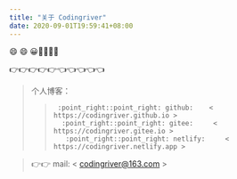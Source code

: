 ```yaml
---
title: "关于 Codingriver" 
date: 2020-09-01T19:59:41+08:00 
---
```

:smile: :smile: :grinning::see_no_evil::see_no_evil::see_no_evil::see_no_evil:  

:point_right::point_right::point_right::point_right::point_right::point_left::point_left::point_left::point_left::point_left:

>个人博客：  
> >      :point_right::point_right: github:    < https://codingriver.github.io >  
> >       :point_right::point_right: gitee:     < https://codingriver.gitee.io >
> >        :point_right::point_right: netlify:     < https://codingriver.netlify.app >

>:point_right::point_right: mail: < codingriver@163.com >